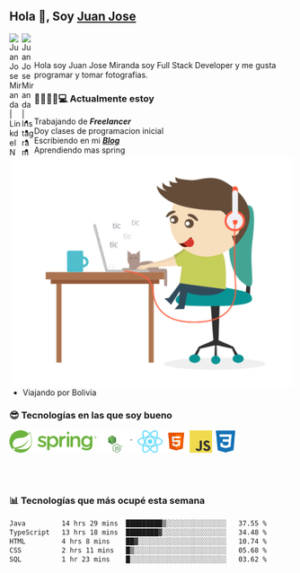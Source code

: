## Hola 👋, Soy [Juan Jose](http://juanjoses.me)

<a href="https://www.linkedin.com/in/juanjosemirandam/">
  <img align="left" alt="Juan Jose Miranda | LinkdeIN" width="22px" src="https://cdn.jsdelivr.net/npm/simple-icons@v3/icons/linkedin.svg" />
</a>

<a href="https://www.instagram.com/juan.jose.miranda/">
  <img align="left" alt="Juan Jose Miranda | Instagram" width="22px" src="https://cdn.jsdelivr.net/npm/simple-icons@v3/icons/instagram.svg" />
</a>

<br /> <br />

Hola soy Juan Jose Miranda soy Full Stack Developer y me gusta programar y tomar fotografias.

<img align="right" alt="GIF" src="./images/gif-juanjose.gif" width="500" max-height="320" />

### 👨‍💻🕵‍♀💻 Actualmente estoy

- Trabajando de ***Freelancer***
- Doy clases de programacion inicial
- Escribiendo en mi ***[Blog](http://juanjoses.me)***
- Aprendiendo mas spring
- Viajando por Bolivia 

### 😎 Tecnologías en las que soy bueno

<code><img alt="Spring" height="40px" src="./images/spring-icon.svg"/></code>
<code><img alt="NodeJS" height="40px" src="./images/nodejs-icon.svg" /></code>
<code><img alt="ReactJS" height="40px" src="./images/react-icon.svg" /></code>
<code><img alt="HTML5" height="40px" src="./images/html-icon.png" /></code>
<code><img alt="JavaScript" height="40px" src="./images/js-icon.png"  /></code>
<code><img alt="CSS3" height="40px" src="./images/css-icon.png" /></code>

<br/><br/>

### 📊 Tecnologías que más ocupé esta semana

<!--START_SECTION:waka-->
```text
Java         14 hrs 29 mins  █████████▒░░░░░░░░░░░░░░░   37.55 % 
TypeScript   13 hrs 18 mins  ████████▓░░░░░░░░░░░░░░░░   34.48 % 
HTML         4 hrs 8 mins    ██▓░░░░░░░░░░░░░░░░░░░░░░   10.74 % 
CSS          2 hrs 11 mins   █▒░░░░░░░░░░░░░░░░░░░░░░░   05.68 % 
SQL          1 hr 23 mins    █░░░░░░░░░░░░░░░░░░░░░░░░   03.62 % 
```
<!--END_SECTION:waka-->

<!-- ### 📌🤓 Últimos artículos en mi blog -->
